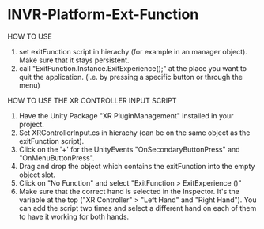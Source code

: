 # INVR-Platform-Ext-Function

HOW TO USE
1. set exitFunction script in hierachy (for example in an manager object). Make sure that it stays persistent.
2. call "ExitFunction.Instance.ExitExperience();" at the place you want to quit the application.
(i.e. by pressing a specific button or through the menu)

HOW TO USE THE XR CONTROLLER INPUT SCRIPT
1. Have the Unity Package "XR PluginManagement" installed in your project.
2. Set XRControllerInput.cs in hierachy (can be on the same object as the exitFunction script).
3. Click on the '+' for the UnityEvents "OnSecondaryButtonPress" and "OnMenuButtonPress".
4. Drag and drop the object which contains the exitFunction into the empty object slot.
5. Click on "No Function" and select "ExitFunction > ExitExperience ()"
6. Make sure that the correct hand is selected in the Inspector. It's the variable at the top ("XR Controller" > "Left Hand" and "Right Hand"). You can add the script two times and select a different hand on each of them to have it working for both hands. 
    
